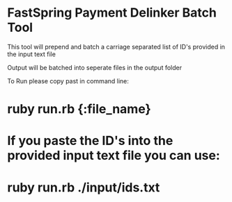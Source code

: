 # FastSpring Payment Delinker Batch Tool

This tool will prepend and batch a carriage separated list of ID's provided in the input text file

Output will be batched into seperate files in the output folder

To Run please copy past in command line:
# ruby run.rb {:file_name}

# If you paste the ID's into the provided input text file you can use:
# ruby run.rb ./input/ids.txt